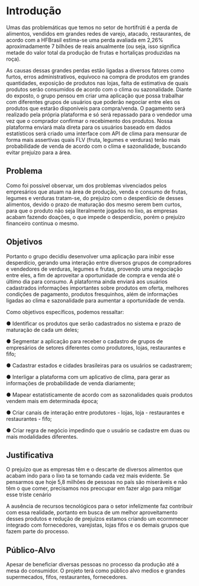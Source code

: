 # Introdução

Umas das problemáticas que temos no setor de hortifrúti é a perda de alimentos, vendidos em grandes redes de varejo, atacado, restaurantes, de acordo com a HFBrasil estima-se uma perda avaliada em 2,26% aproximadamente 7 bilhões de reais anualmente (ou seja, isso significa metade do valor total da produção de frutas e hortaliças produzidas na roça).

As causas dessas grandes perdas estão ligadas a diversos fatores como furtos, erros administrativos, equívoco na compra de produtos em grandes quantidades, exposição de produtos nas lojas, falta de estimativa de quais produtos serão consumidos de acordo com o clima ou sazonalidade. Diante do exposto, o grupo pensou em criar uma aplicação que possa trabalhar com diferentes grupos de usuários que poderão negociar entre eles os produtos que estarão disponíveis para compra/venda. O pagamento será realizado pela própria plataforma e só será repassado para o vendedor uma vez que o comprador confirmar o recebimento dos produtos. Nossa plataforma enviará mala direta para os usuários baseado em dados estatísticos será criado uma interface com API de clima para mensurar de forma mais assertivas quais FLV (fruta, legumes e verduras) terão mais probabilidade de venda de acordo com o clima e sazonalidade, buscando evitar prejuízo para a área. 
 
## Problema

Como foi possível observar, um dos problemas vivenciados pelos empresários que atuam na área de produção, venda e consumo de frutas, legumes e verduras tratam-se, do prejuízo com o desperdício de desses alimentos, devido o prazo de maturação dos mesmo serem bem curtos, para que o produto não seja literalmente jogados no lixo, as empresas acabam fazendo doações, o que impede o desperdício, porém o prejuízo financeiro continua o mesmo. 

## Objetivos

Portanto o grupo decidiu desenvolver uma aplicação para inibir esse desperdício, gerando uma interação entre diversos grupos de compradores e vendedores de verduras, legumes e frutas, provendo uma negociação entre eles, a fim de aproveitar a oportunidade de compra e venda até o último dia para consumo. A plataforma ainda enviará aos usuários cadastrados informações importantes sobre produtos em oferta, melhores condições de pagamento, produtos fresquinhos, além de informações ligadas ao clima e sazonalidade para aumentar a oportunidade de venda.

Como objetivos específicos, podemos ressaltar:

●	Identificar os produtos que serão cadastrados no sistema e prazo de maturação de cada um deles;

●	Segmentar a aplicação para receber o cadastro de grupos de empresários de setores diferentes como produtores, lojas, restaurantes e fifo;

●	Cadastrar estados e cidades brasileiras para os usuários se cadastrarem;

●	Interligar a plataforma com um aplicativo de clima, para gerar as informações de probabilidade de venda diariamente;

●	Mapear estatisticamente de acordo com as sazonalidades quais produtos vendem mais em determinada época;

●	Criar canais de interação entre produtores - lojas, loja - restaurantes e restaurantes - fifo;

●	Criar regra de negócio impedindo que o usuário se cadastre em duas ou mais modalidades diferentes.

## Justificativa
O prejuízo que as empresas têm e o descarte de diversos alimentos que acabam indo para o lixo ta se tornando cada vez mais evidente. Se pensarmos que hoje 5,8 milhões de pessoas no país são miseráveis e não têm o que comer, precisamos nos preocupar em fazer algo para mitigar esse triste cenário

A ausência de recursos tecnológicos para o setor infelizmente faz contribuir com essa realidade, portanto em busca de um melhor aproveitamento desses produtos e redução de prejuízos estamos criando um ecormmecer integrado com fornecedores, varejistas, lojas fifos e os demais grupos que fazem parte do processo.
 
## Público-Alvo

Apesar de beneficiar diversas pessoas no processo da produção até a mesa do consumidor. O projeto terá como público alvo medios e grandes supermecados, fifos, restaurantes, fornecedores.

